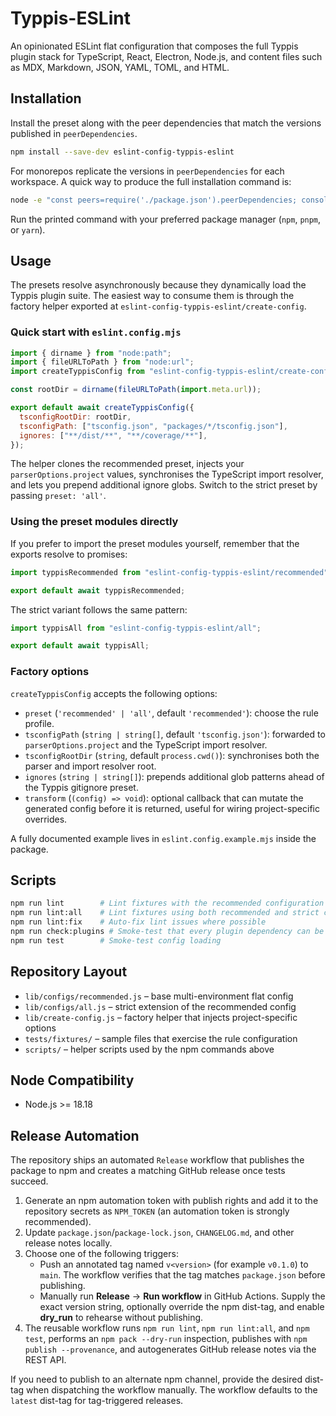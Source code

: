 # Typpis-ESLint

An opinionated ESLint flat configuration that composes the full Typpis plugin stack for TypeScript, React, Electron, Node.js, and content files such as MDX, Markdown, JSON, YAML, TOML, and HTML.

## Installation

Install the preset along with the peer dependencies that match the versions published in `peerDependencies`.

```bash
npm install --save-dev eslint-config-typpis-eslint
```

For monorepos replicate the versions in `peerDependencies` for each workspace. A quick way to produce the full installation command is:

```bash
node -e "const peers=require('./package.json').peerDependencies; console.log('npm install --save-dev ' + Object.entries(peers).map(([name, version]) => `${name}@${version}`).join(' '));"
```

Run the printed command with your preferred package manager (`npm`, `pnpm`, or `yarn`).

## Usage

The presets resolve asynchronously because they dynamically load the Typpis plugin suite. The easiest way to consume them is through the factory helper exported at `eslint-config-typpis-eslint/create-config`.

### Quick start with `eslint.config.mjs`

```js
import { dirname } from "node:path";
import { fileURLToPath } from "node:url";
import createTyppisConfig from "eslint-config-typpis-eslint/create-config";

const rootDir = dirname(fileURLToPath(import.meta.url));

export default await createTyppisConfig({
  tsconfigRootDir: rootDir,
  tsconfigPath: ["tsconfig.json", "packages/*/tsconfig.json"],
  ignores: ["**/dist/**", "**/coverage/**"],
});
```

The helper clones the recommended preset, injects your `parserOptions.project` values, synchronises the TypeScript import resolver, and lets you prepend additional ignore globs. Switch to the strict preset by passing `preset: 'all'`.

### Using the preset modules directly

If you prefer to import the preset modules yourself, remember that the exports resolve to promises:

```js
import typpisRecommended from "eslint-config-typpis-eslint/recommended";

export default await typpisRecommended;
```

The strict variant follows the same pattern:

```js
import typpisAll from "eslint-config-typpis-eslint/all";

export default await typpisAll;
```

### Factory options

`createTyppisConfig` accepts the following options:

- `preset` (`'recommended' | 'all'`, default `'recommended'`): choose the rule profile.
- `tsconfigPath` (`string | string[]`, default `'tsconfig.json'`): forwarded to `parserOptions.project` and the TypeScript import resolver.
- `tsconfigRootDir` (`string`, default `process.cwd()`): synchronises both the parser and import resolver root.
- `ignores` (`string | string[]`): prepends additional glob patterns ahead of the Typpis gitignore preset.
- `transform` (`(config) => void`): optional callback that can mutate the generated config before it is returned, useful for wiring project-specific overrides.

A fully documented example lives in `eslint.config.example.mjs` inside the package.

## Scripts

```bash
npm run lint        # Lint fixtures with the recommended configuration
npm run lint:all    # Lint fixtures using both recommended and strict configs
npm run lint:fix    # Auto-fix lint issues where possible
npm run check:plugins # Smoke-test that every plugin dependency can be loaded
npm run test        # Smoke-test config loading
```

## Repository Layout

- `lib/configs/recommended.js` – base multi-environment flat config
- `lib/configs/all.js` – strict extension of the recommended config
- `lib/create-config.js` – factory helper that injects project-specific options
- `tests/fixtures/` – sample files that exercise the rule configuration
- `scripts/` – helper scripts used by the npm commands above

## Node Compatibility

- Node.js >= 18.18

## Release Automation

The repository ships an automated `Release` workflow that publishes the package to npm and creates a matching GitHub release once tests succeed.

1. Generate an npm automation token with publish rights and add it to the repository secrets as `NPM_TOKEN` (an automation token is strongly recommended).
2. Update `package.json`/`package-lock.json`, `CHANGELOG.md`, and other release notes locally.
3. Choose one of the following triggers:
   - Push an annotated tag named `v<version>` (for example `v0.1.0`) to `main`. The workflow verifies that the tag matches `package.json` before publishing.
   - Manually run **Release** → **Run workflow** in GitHub Actions. Supply the exact version string, optionally override the npm dist-tag, and enable **dry_run** to rehearse without publishing.
4. The reusable workflow runs `npm run lint`, `npm run lint:all`, and `npm test`, performs an `npm pack --dry-run` inspection, publishes with `npm publish --provenance`, and autogenerates GitHub release notes via the REST API.

If you need to publish to an alternate npm channel, provide the desired dist-tag when dispatching the workflow manually. The workflow defaults to the `latest` dist-tag for tag-triggered releases.
